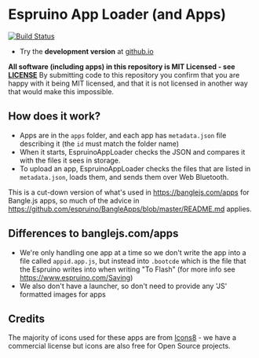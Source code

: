 Espruino App Loader (and Apps)
==============================

[![Build Status](https://github.com/espruino/EspruinoApps/actions/workflows/nodejs.yml/badge.svg)](https://github.com/espruino/EspruinoApps/actions/workflows/nodejs.yml)

<!-- * Try the **release version** at [espruino.com/apps](https://espruino.com/apps) -->
* Try the **development version** at [github.io](https://espruino.github.io/EspruinoApps/)

**All software (including apps) in this repository is MIT Licensed - see [LICENSE](LICENSE)** By
submitting code to this repository you confirm that you are happy with it being MIT licensed,
and that it is not licensed in another way that would make this impossible.

## How does it work?

* Apps are in the `apps` folder, and each app has `metadata.json` file describing it (the `id` must match the folder name)
* When it starts, EspruinoAppLoader checks the JSON and compares
it with the files it sees in storage.
* To upload an app, EspruinoAppLoader checks the files that are
listed in `metadata.json`, loads them, and sends them over Web Bluetooth.

This is a cut-down version of what's used in https://banglejs.com/apps
for Bangle.js apps, so much of the advice in https://github.com/espruino/BangleApps/blob/master/README.md
applies.

## Differences to banglejs.com/apps

* We're only handling one app at a time so we don't write the app
into a file called `appid.app.js`, but instead into `.bootcde` which is the file
that the Espruino writes into when writing "To Flash" (for more info see https://www.espruino.com/Saving)
* We also don't have a launcher, so don't need to provide any 'JS' formatted images for apps

## Credits

The majority of icons used for these apps are from [Icons8](https://icons8.com/) - we have a commercial license but icons are also free for Open Source projects.
